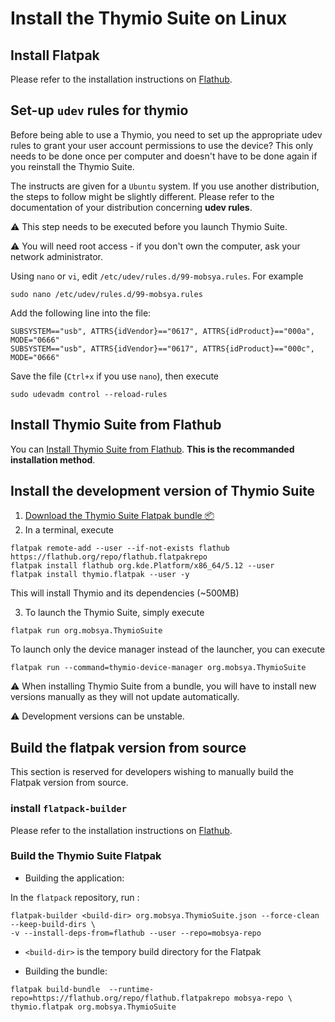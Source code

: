 # Install the Thymio Suite on Linux

## Install Flatpak

Please refer to the installation instructions on [Flathub](https://flatpak.org/setup/).

## Set-up `udev` rules for thymio

Before being able to use a Thymio, you need to set up the
appropriate udev rules to grant your user account permissions
to use the device? This only needs to be done once per computer and doesn't have to be
done again if you reinstall the Thymio Suite.

The instructs are given for a `Ubuntu` system.
If you use another distribution, the steps to follow might be
slightly different. Please refer to the documentation of your distribution concerning **udev rules**.


⚠️ This step needs to be executed before you launch Thymio Suite.

⚠️ You will need root access - if you don't own the computer, ask your network administrator.

Using `nano` or `vi`, edit `/etc/udev/rules.d/99-mobsya.rules`.
For example

`sudo nano /etc/udev/rules.d/99-mobsya.rules`

Add the following line into the file:

```
SUBSYSTEM=="usb", ATTRS{idVendor}=="0617", ATTRS{idProduct}=="000a", MODE="0666"
SUBSYSTEM=="usb", ATTRS{idVendor}=="0617", ATTRS{idProduct}=="000c", MODE="0666"
```

Save the file (`Ctrl+x` if you use `nano`), then execute

```
sudo udevadm control --reload-rules
```

## Install Thymio Suite from Flathub

You can [Install Thymio Suite from Flathub](https://flathub.org/apps/details/org.mobsya.ThymioSuite). **This is the recommanded installation method**.

## Install the development version of Thymio Suite


1. [Download the Thymio Suite Flatpak bundle 📦 ](https://github.com/Mobsya/aseba/releases/download/2.0.0-RC3/ThymioSuite-2.0.0-RC3-linux.flatpak)
2. In a terminal, execute

```
flatpak remote-add --user --if-not-exists flathub https://flathub.org/repo/flathub.flatpakrepo  
flatpak install flathub org.kde.Platform/x86_64/5.12 --user
flatpak install thymio.flatpak --user -y
```

This will install Thymio and its dependencies (~500MB)

3. To launch the Thymio Suite, simply execute

```
flatpak run org.mobsya.ThymioSuite
```

To launch only the device manager instead of the launcher,
you can execute

```
flatpak run --command=thymio-device-manager org.mobsya.ThymioSuite
```

⚠️ When installing Thymio Suite from a bundle, you will have to install
new versions manually as they will not update automatically.

⚠️ Development versions can be unstable.

## Build the flatpak version from source

This section is reserved for developers wishing to manually
build the Flatpak version from source.

### install `flatpack-builder`

Please refer to the installation instructions on [Flathub](https://flatpak.org/setup/).

### Build the Thymio Suite Flatpak

* Building the application:

In the `flatpack` repository, run :
```
flatpak-builder <build-dir> org.mobsya.ThymioSuite.json --force-clean --keep-build-dirs \
-v --install-deps-from=flathub --user --repo=mobsya-repo
```

*  `<build-dir>` is the tempory build directory for the Flatpak

* Building the bundle:

```
flatpak build-bundle  --runtime-repo=https://flathub.org/repo/flathub.flatpakrepo mobsya-repo \
thymio.flatpak org.mobsya.ThymioSuite
```
